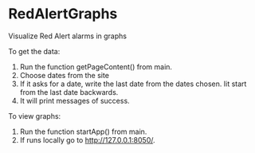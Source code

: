 # RedAlertGraphs
Visualize Red Alert alarms in graphs 

To get the data:
1. Run the function getPageContent() from main.
2. Choose dates from the site
3. If it asks for a date, write the last date from the dates chosen. Iit start from the last date backwards.
4. It will print messages of success.

To view graphs:
1. Run the function startApp() from main.
2. If runs locally go to http://127.0.0.1:8050/.
